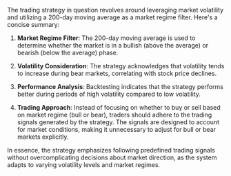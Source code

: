 The trading strategy in question revolves around leveraging market volatility and utilizing a 200-day moving average as a market regime filter. Here's a concise summary:

1. **Market Regime Filter**: The 200-day moving average is used to determine whether the market is in a bullish (above the average) or bearish (below the average) phase.

2. **Volatility Consideration**: The strategy acknowledges that volatility tends to increase during bear markets, correlating with stock price declines.

3. **Performance Analysis**: Backtesting indicates that the strategy performs better during periods of high volatility compared to low volatility.

4. **Trading Approach**: Instead of focusing on whether to buy or sell based on market regime (bull or bear), traders should adhere to the trading signals generated by the strategy. The signals are designed to account for market conditions, making it unnecessary to adjust for bull or bear markets explicitly.

In essence, the strategy emphasizes following predefined trading signals without overcomplicating decisions about market direction, as the system adapts to varying volatility levels and market regimes.
